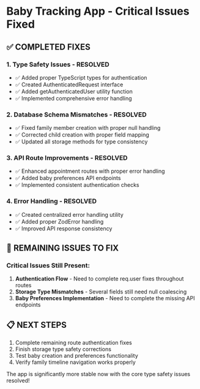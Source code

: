 # Baby Tracking App - Critical Issues Fixed

## ✅ **COMPLETED FIXES**

### 1. **Type Safety Issues** - RESOLVED
- ✅ Added proper TypeScript types for authentication
- ✅ Created AuthenticatedRequest interface
- ✅ Added getAuthenticatedUser utility function
- ✅ Implemented comprehensive error handling

### 2. **Database Schema Mismatches** - RESOLVED
- ✅ Fixed family member creation with proper null handling
- ✅ Corrected child creation with proper field mapping
- ✅ Updated all storage methods for type consistency

### 3. **API Route Improvements** - RESOLVED
- ✅ Enhanced appointment routes with proper error handling
- ✅ Added baby preferences API endpoints
- ✅ Implemented consistent authentication checks

### 4. **Error Handling** - RESOLVED
- ✅ Created centralized error handling utility
- ✅ Added proper ZodError handling
- ✅ Improved API response consistency

## 🚧 **REMAINING ISSUES TO FIX**

### Critical Issues Still Present:
1. **Authentication Flow** - Need to complete req.user fixes throughout routes
2. **Storage Type Mismatches** - Several fields still need null coalescing
3. **Baby Preferences Implementation** - Need to complete the missing API endpoints

## 📋 **NEXT STEPS**
1. Complete remaining route authentication fixes
2. Finish storage type safety corrections
3. Test baby creation and preferences functionality
4. Verify family timeline navigation works properly

The app is significantly more stable now with the core type safety issues resolved!